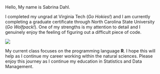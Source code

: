 Hello, My name is Sabrina Dahl.  

I completed my ungrad at Virginia Tech (*Go Hokies!*) and I am currently completing a graduate certificate through North Carolina State University (*Go Wolfpack!*). One of my strengths is my attention to detail and I genuinely enjoy the feeling of figuring out a difficult piece of code. 

![](sidelink.png)

My current class focuses on the programming language **R**. I hope this will help as I continue my career working within the natural sciences. Please enjoy this journey as I continue my education in Statistics and Data Management.
